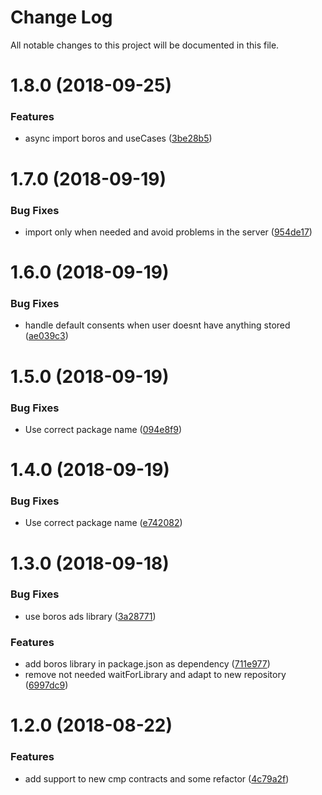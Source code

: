 # Change Log

All notable changes to this project will be documented in this file.

<a name="1.8.0"></a>
# 1.8.0 (2018-09-25)


### Features

* async import boros and useCases ([3be28b5](https://github.com/SUI-Components/schibsted-spain-components/commit/3be28b5))



<a name="1.7.0"></a>
# 1.7.0 (2018-09-19)


### Bug Fixes

* import only when needed and avoid problems in the server ([954de17](https://github.com/SUI-Components/schibsted-spain-components/commit/954de17))



<a name="1.6.0"></a>
# 1.6.0 (2018-09-19)


### Bug Fixes

* handle default consents when user doesnt have anything stored ([ae039c3](https://github.com/SUI-Components/schibsted-spain-components/commit/ae039c3))



<a name="1.5.0"></a>
# 1.5.0 (2018-09-19)


### Bug Fixes

* Use correct package name ([094e8f9](https://github.com/SUI-Components/schibsted-spain-components/commit/094e8f9))



<a name="1.4.0"></a>
# 1.4.0 (2018-09-19)


### Bug Fixes

* Use correct package name ([e742082](https://github.com/SUI-Components/schibsted-spain-components/commit/e742082))



<a name="1.3.0"></a>
# 1.3.0 (2018-09-18)


### Bug Fixes

* use boros ads library ([3a28771](https://github.com/SUI-Components/schibsted-spain-components/commit/3a28771))


### Features

* add boros library in package.json as dependency ([711e977](https://github.com/SUI-Components/schibsted-spain-components/commit/711e977))
* remove not needed waitForLibrary and adapt to new repository ([6997dc9](https://github.com/SUI-Components/schibsted-spain-components/commit/6997dc9))



<a name="1.2.0"></a>
# 1.2.0 (2018-08-22)


### Features

* add support to new cmp contracts and some refactor ([4c79a2f](https://github.com/SUI-Components/schibsted-spain-components/commit/4c79a2f))



